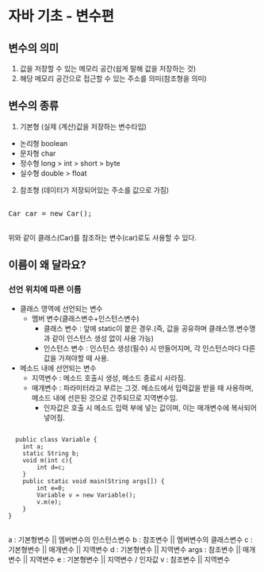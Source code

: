 # 자바 기초 - 변수편

## 변수의 의미
1. 값을 저장할 수 있는 메모리 공간(쉽게 말해 값을 저장하는 것)
2. 해당 메모리 공간으로 접근할 수 있는 주소를 의미(참조형을 의미)

## 변수의 종류
1. 기본형 (실제 (계산)값을 저장하는 변수타입)
  - 논리형 boolean
  - 문자형 char
  - 정수형 long > int > short > byte
  - 실수형 double > float
2. 참조형 (데이터가 저장되어있는 주소를 값으로 가짐)
<pre>

Car car = new Car();

</pre>
위와 같이 클래스(Car)를 참조하는 변수(car)로도 사용할 수 있다.

## 이름이 왜 달라요?
### 선언 위치에 따른 이름
* 클래스 영역에 선언되는 변수
  * 멤버 변수(클래스변수+인스턴스변수)
    * 클래스 변수 : 앞에 static이 붙은 경우.(즉, 값을 공유하며 클래스명.변수명 과 같이 인스턴스 생성 없이 사용 가능)
    * 인스턴스 변수 : 인스턴스 생성(필수) 시 만들어지며, 각 인스턴스마다 다른 값을 가져야할 때 사용.
* 메소드 내에 선언되는 변수
  * 지역변수 : 메소드 호출시 생성, 메소드 종료시 사라짐.
  * 매개변수 : 파라미터라고 부르는 그것. 메소드에서 입력값을 받을 때 사용하며, 메소드 내에 선은된 것으로 간주되므로 지역변수임.
     * 인자값은 호출 시 메소드 입력 부에 넣는 값이며, 이는 매개변수에 복사되어 넣어짐.
<pre>
<code>
  public class Variable {
    int a;
    static String b;
    void m(int c){
        int d=c;
    }
    public static void main(String args[]) {
        int e=0;
        Variable v = new Variable();
        v.m(e);
    }
}
</code>
</pre>

a : 기본형변수 || 멤버변수의 인스턴스변수
b : 참조변수 || 멤버변수의 클래스변수
c : 기본형변수 || 매개변수 || 지역변수
d : 기본형변수 || 지역변수
args : 참조변수 || 매개변수 || 지역변수
e : 기본형변수 || 지역변수 / 인자값
v : 참조변수 || 지역변수
